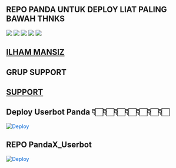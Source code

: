 ## REPO PANDA UNTUK DEPLOY LIAT PALING BAWAH THNKS
<img src="https://media.giphy.com/media/TFBuKkDFgIftdcbxxv/giphy.gif">
<img src="https://media.giphy.com/media/Kb4IU8uT1khuUkx8m3/giphy.gif">
<img src="https://media.giphy.com/media/7LM3Nd9MvnWFO/giphy.gif">
<img src="https://media.giphy.com/media/llBx3Aw97dqF67Jvds/giphy.gif">
<img src="https://media.giphy.com/media/H4WBPljZPIDcHxyxBV/giphy.gif">

## [ILHAM MANSIZ](https://t.me/diemmmmmmmmmm)

## GRUP SUPPORT 

## [SUPPORT](https://t.me/TEAMSquadUserbotSupport)

## Deploy Userbot Panda 👇🏻👇🏻👇🏻👇🏻👇🏻👇🏻👇🏻
<a href="https://heroku.com/deploy?template=https://github.com/IlhamMansiz/PandaPack" rel="nofollow" style="background-color: initial; box-sizing: border-box; color: #0366d6; text-decoration-line: none;"><img alt="Deploy" data-canonical-src="https://www.herokucdn.com/deploy/button.svg" src="https://camo.githubusercontent.com/83b0e95b38892b49184e07ad572c94c8038323fb/68747470733a2f2f7777772e6865726f6b7563646e2e636f6d2f6465706c6f792f627574746f6e2e737667" style="border-style: none; box-sizing: initial; max-width: 100%;" /></a></div>
 
## REPO PandaX_Userbot
<a href="https://heroku.com/deploy?template=https://github.com/IlhamMansiz/PandaX_Userbot" rel="nofollow" style="background-color: initial; box-sizing: border-box; color: #0366d6; text-decoration-line: none;"><img alt="Deploy" data-canonical-src="https://www.herokucdn.com/deploy/button.svg" src="https://camo.githubusercontent.com/83b0e95b38892b49184e07ad572c94c8038323fb/68747470733a2f2f7777772e6865726f6b7563646e2e636f6d2f6465706c6f792f627574746f6e2e737667" style="border-style: none; box-sizing: initial; max-width: 100%;" /></a></div>
 




